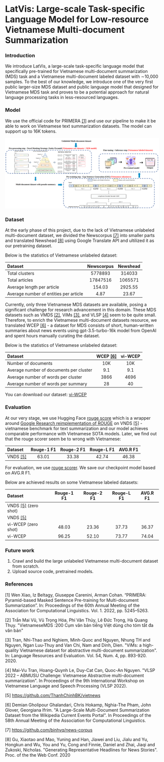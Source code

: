# LatVis: Large-scale Task-specific Language Model for Low-resource Vietnamese Multi-document Summarization

### Introduction
We introduce LatVis, a large-scale task-specific language model that specifically pre-trained for Vietnamese multi-document summarization (MDS) task and a Vietnamese multi-document labeled dataset with ∼10,000 samples. To the best of our knowledge, we introduce one of the very first public larger-size MDS dataset and public language model that designed for Vietnamese MDS task and proves to be a potential approach for natural language processing tasks in less-resourced languages. 

### Model
We use the official code for PRIMERA [[1]](#1) and use our pipeline to make it be able to work on Vietnamese text summarization datasets. The model can support up to 16K tokens.

![image](pipeline.png)

### Dataset
At the early phase of this project, due to the lack of Vietnamese unlabeled multi-document dataset, we divided the Newscorpus [[7]](#7) into smaller parts and translated Newshead [[8]](#8)  using Google Translate API and ultilized it as our pretraining dataset. 

Below is the statistics of Vietnamese unlabeled dataset: 

| Dataset | Newscorpus | Newshead | 
| :----------- | :-----------: | :-----------: | 
| Total clusters | 5778893 | 314033 | 
| Total articles | 17847516 | 1065571 | 
| Average length per article |  154.03 | 2925.55 |
| Average number of entities per article | 4.87 | 23.67 | 

Currently, only three Vietnamese MDS datasets are available, posing a significant challenge for research advancement in this domain. These MDS datasets such as VMDS [[2]](#2), ViMs [[3]](#3), and VLSP [[4]](#4) seem to be quite small. Therefore, to enrich the Vietnamese multi-document datasets resource, we translated WCEP [[6]](#6) - a dataset for MDS consists of short, human-written summaries about news events using gpt-3.5-turbo-16k model from OpenAI and spent hours manually curating the dataset. 

Below is the statistics of Vietnamese unlabeled dataset: 

| Dataset | WCEP [[6]](#6) | vi-WCEP | 
| :----------- | :-----------: | :-----------: | 
| Number of documents | 10K | 10K | 
| Average number of documents per cluster |  9.1 | 9.1 |
| Average number of words per cluster | 3866 | 4696 | 
| Average number of words per summary | 28 | 40 | 

You can download our dataset: [vi-WCEP](https://drive.google.com/drive/folders/1agrHbDDSz8HAcLmQ1cBr1SSDYTZ9jEpG?usp=drive_link)

### Evaluation

At our very stage, we use Hugging Face [rouge score](https://huggingface.co/spaces/evaluate-metric/rouge) which is a wrapper around [Google Research reimplementation of ROUGE](https://github.com/google-research/google-research/tree/master/rouge) on VNDS [[5]](#5) - vietnamese benchmark for text summarization and our model achieves comparable performance with Vietnamese SOTA models. Later, we find out that the rouge scorer seem be to wrong with Vietnamese:

| Dataset | Rouge-1 F1 | Rouge-2 F1 | Rouge-L F1 | AVG.R F1 |
| :----------- | :-----------: | :-----------: | :-----------: | :-----------: |  
| VNDS [[5]](#5) | 63.01 | 33.38 | 42.74 | 46.38 | 

For evaluation, we use [rouge scorer](https://github.com/pltrdy/rouge). We save our checkpoint model based on AVG.R F1.

Below are achieved results on some Vietnamese labeled datasets: 

| Dataset | Rouge-1 F1 | Rouge-2 F1 | Rouge-L F1 | AVG.R F1 |
| :----------- | :-----------: | :-----------: | :-----------: | :-----------: |  
| VNDS [[5]](#5) (zero shot) |  |  |  |  | 
| VNDS [[5]](#5) |  |  |  |  | 
| vi-WCEP (zero shot) | 48.03 | 23.36 | 37.73 | 36.37 |
| vi-WCEP | 96.25 | 52.10 | 73.77 | 74.04 |


### Future work

1. Crawl and build the large unlabeled Vietnamese multi-document dataset from scratch.
2. Upload source code, pretrained models.

    
### References
<a id="1">[1]</a> Wen Xiao, Iz Beltagy, Giuseppe Carenini, Arman Cohan. “PRIMERA: Pyramid-based Masked Sentence Pre-training for Multi-document Summarization”. In: Proceedings of the 60th Annual Meeting of the Association for Computational Linguistics. Vol. 1. 2022, pp. 5245–5263.

<a id="2">[2]</a> Trần Mai Vũ, Vũ Trọng Hóa, Phí Văn Thủy, Lê Đức Trọng, Hà Quang Thụy. "VietnameseMDS
:200 Cụm văn bản tiếng Việt dùng cho tóm tắt đa văn bản"


<a id="3">[3]</a> Tran, Nhi-Thao and Nghiem, Minh-Quoc and Nguyen, Nhung TH and Nguyen, Ngan Luu-Thuy and Van Chi, Nam and Dinh, Dien. "ViMs: a high-quality Vietnamese dataset for abstractive multi-document summarization". In: Language Resources and Evaluation. Vol. 54, Num. 4, pp. 893-920. 2020.

<a id="4">[4]</a> Mai-Vu Tran, Hoang-Quynh Le, Duy-Cat Can, Quoc-An Nguyen. "VLSP 2022 – ABMUSU Challenge: Vietnamese Abstractive multi-document summarization". In Proceedings of the 9th International Workshop on Vietnamese Language and Speech Processing (VLSP 2022).

<a id="5">[5]</a> https://github.com/ThanhChinhBK/vietnews

<a id="6">[6]</a> Demian Gholipour Ghalandari, Chris Hokamp, Nghia-The Pham, John Glover, Georgiana Ifrim. "A Large-Scale Multi-Document Summarization Dataset from the Wikipedia Current Events Portal". In Proceedings of the 58th Annual Meeting of the Association for Computational Linguistics.

<a id="7">[7]</a> https://github.com/binhvq/news-corpus

<a id="8">[8]</a> Gu, Xiaotao and Mao, Yuning and Han, Jiawei and Liu, Jialu and Yu, Hongkun and Wu, You and Yu, Cong and Finnie, Daniel and Zhai, Jiaqi and Zukoski, Nicholas. "Generating Representative Headlines for News Stories". Proc. of the the Web Conf. 2020


